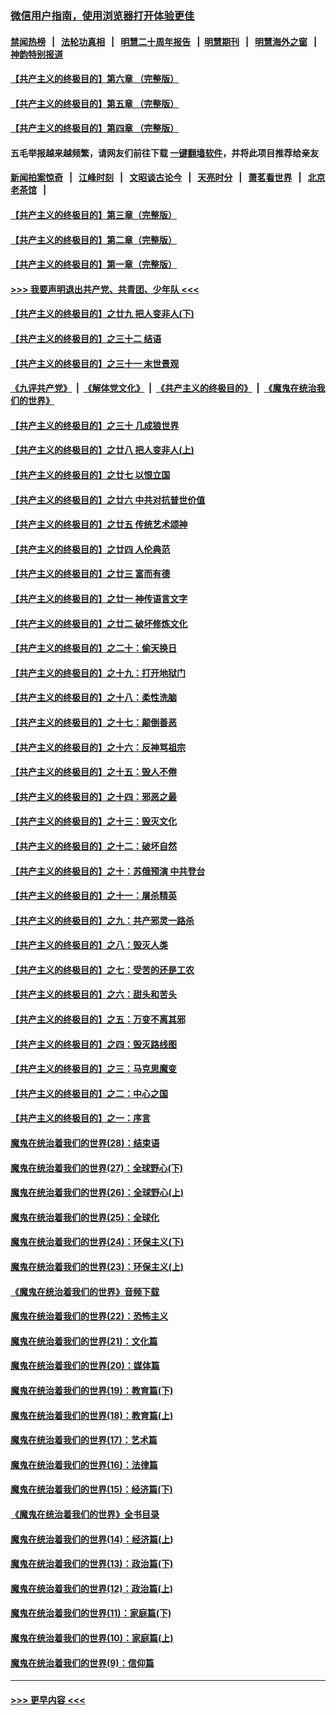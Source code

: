### [微信用户指南，使用浏览器打开体验更佳](https://github.com/gfw-breaker/banned-news1/blob/master/indexes/wechat-guide.md?t=0)
#### [禁闻热榜](热点新闻.md?t=0)  &nbsp;&nbsp;|&nbsp;&nbsp; [法轮功真相](https://github.com/gfw-breaker/truth/blob/master/README.md?t=0) &nbsp;&nbsp;|&nbsp;&nbsp; [明慧二十周年报告](https://github.com/gfw-breaker/mh-reports/blob/master/README.md?t=0) &nbsp;&nbsp;|&nbsp;&nbsp;[明慧期刊](https://github.com/gfw-breaker/mh-qikan) &nbsp;&nbsp;|&nbsp;&nbsp; [明慧海外之窗](https://github.com/gfw-breaker/mh-news/blob/master/README.md?t=0) &nbsp;&nbsp;|&nbsp;&nbsp; [神韵特别报道](https://github.com/gfw-breaker/mh-news/blob/master/shenyun.md?t=0)
#### [【共产主义的终极目的】第六章 （完整版）](../pages/nsc422/n11428913.md?t=02041511) 
#### [【共产主义的终极目的】第五章 （完整版）](../pages/nsc422/n11428912.md?t=02041511) 
#### [【共产主义的终极目的】第四章 （完整版）](../pages/nsc422/n11428907.md?t=02041511) 
#### 五毛举报越来越频繁，请网友们前往下载 [一键翻墙软件](https://github.com/gfw-breaker/ssr-accounts)，并将此项目推荐给亲友
#### [新闻拍案惊奇](https://github.com/gfw-breaker/banned-news1/blob/master/pages/link4.md) &nbsp;&nbsp;|&nbsp;&nbsp; [江峰时刻](https://github.com/gfw-breaker/banned-news1/blob/master/pages/link4.md) &nbsp;&nbsp;|&nbsp;&nbsp; [文昭谈古论今](https://github.com/gfw-breaker/banned-news1/blob/master/pages/link4.md) &nbsp;&nbsp;|&nbsp;&nbsp; [天亮时分](https://github.com/gfw-breaker/banned-news1/blob/master/pages/link4.md) &nbsp;&nbsp;|&nbsp;&nbsp; [萧茗看世界](https://github.com/gfw-breaker/banned-news1/blob/master/pages/link4.md) &nbsp;&nbsp;|&nbsp;&nbsp; [北京老茶馆](https://github.com/gfw-breaker/banned-news1/blob/master/pages/link4.md) &nbsp;&nbsp;|&nbsp;&nbsp; 
#### [【共产主义的终极目的】第三章（完整版）](../pages/nsc422/n11428848.md?t=02041511) 
#### [【共产主义的终极目的】第二章（完整版）](../pages/nsc422/n11428831.md?t=02041511) 
#### [【共产主义的终极目的】第一章（完整版）](../pages/nsc422/n11417651.md?t=02041511) 
#### [>>> 我要声明退出共产党、共青团、少年队 <<<](https://github.com/begood0513/goodnews/blob/master/quit/letter.md) 
#### [【共产主义的终极目的】之廿九 把人变非人(下)](../pages/nsc422/n11344140.md?t=02041511) 
#### [【共产主义的终极目的】之三十二 结语](../pages/nsc422/n11360535.md?t=02041511) 
#### [【共产主义的终极目的】之三十一 末世景观](../pages/nsc422/n11351129.md?t=02041511) 
#### [《九评共产党》](https://github.com/begood0513/9ping.md/blob/master/README.md) &nbsp;|&nbsp; [《解体党文化》](../../../../jtdwh.md/blob/master/README.md)  &nbsp;|&nbsp; [《共产主义的终极目的》](../../../../gczydzjmd.md/blob/master/README.md) &nbsp;|&nbsp; [《魔鬼在统治我们的世界》](../../../../mgztzwmdsj.md/blob/master/README.md) 
#### [【共产主义的终极目的】之三十 几成狼世界](../pages/nsc422/n11348280.md?t=02041511) 
#### [【共产主义的终极目的】之廿八 把人变非人(上)](../pages/nsc422/n11340492.md?t=02041511) 
#### [【共产主义的终极目的】之廿七 以恨立国](../pages/nsc422/n11336944.md?t=02041511) 
#### [【共产主义的终极目的】之廿六 中共对抗普世价值](../pages/nsc422/n11324785.md?t=02041511) 
#### [【共产主义的终极目的】之廿五 传统艺术颂神](../pages/nsc422/n11296396.md?t=02041511) 
#### [【共产主义的终极目的】之廿四 人伦典范](../pages/nsc422/n11296397.md?t=02041511) 
#### [【共产主义的终极目的】之廿三 富而有德](../pages/nsc422/n11283598.md?t=02041511) 
#### [【共产主义的终极目的】之廿一 神传语言文字](../pages/nsc422/n11263265.md?t=02041511) 
#### [【共产主义的终极目的】之廿二 破坏修炼文化](../pages/nsc422/n11245728.md?t=02041511) 
#### [【共产主义的终极目的】之二十：偷天换日](../pages/nsc422/n11238846.md?t=02041511) 
#### [【共产主义的终极目的】之十九：打开地狱门](../pages/nsc422/n11206376.md?t=02041511) 
#### [【共产主义的终极目的】之十八：柔性洗脑](../pages/nsc422/n11199994.md?t=02041511) 
#### [【共产主义的终极目的】之十七：颠倒善恶](../pages/nsc422/n11179782.md?t=02041511) 
#### [【共产主义的终极目的】之十六：反神骂祖宗](../pages/nsc422/n11166798.md?t=02041511) 
#### [【共产主义的终极目的】之十五：毁人不倦](../pages/nsc422/n11166792.md?t=02041511) 
#### [【共产主义的终极目的】之十四：邪恶之最](../pages/nsc422/n11150249.md?t=02041511) 
#### [【共产主义的终极目的】之十三：毁灭文化](../pages/nsc422/n11135227.md?t=02041511) 
#### [【共产主义的终极目的】之十二：破坏自然](../pages/nsc422/n11135214.md?t=02041511) 
#### [【共产主义的终极目的】之十：苏俄预演 中共登台](../pages/nsc422/n11118424.md?t=02041511) 
#### [【共产主义的终极目的】之十一：屠杀精英](../pages/nsc422/n11118442.md?t=02041511) 
#### [【共产主义的终极目的】之九：共产邪灵一路杀](../pages/nsc422/n11114139.md?t=02041511) 
#### [【共产主义的终极目的】之八：毁灭人类](../pages/nsc422/n11108503.md?t=02041511) 
#### [【共产主义的终极目的】之七：受苦的还是工农](../pages/nsc422/n11101809.md?t=02041511) 
#### [【共产主义的终极目的】之六：甜头和苦头](../pages/nsc422/n11096971.md?t=02041511) 
#### [【共产主义的终极目的】之五：万变不离其邪](../pages/nsc422/n11091285.md?t=02041511) 
#### [【共产主义的终极目的】之四：毁灭路线图](../pages/nsc422/n11086284.md?t=02041511) 
#### [【共产主义的终极目的】之三：马克思魔变](../pages/nsc422/n11061941.md?t=02041511) 
#### [【共产主义的终极目的】之二：中心之国](../pages/nsc422/n11047728.md?t=02041511) 
#### [【共产主义的终极目的】之一：序言](../pages/nsc422/n11086077.md?t=02041511) 
#### [魔鬼在统治着我们的世界(28)：结束语](../pages/nsc422/n10936246.md?t=02041511) 
#### [魔鬼在统治着我们的世界(27)：全球野心(下)](../pages/nsc422/n10928319.md?t=02041511) 
#### [魔鬼在统治着我们的世界(26)：全球野心(上)](../pages/nsc422/n10900318.md?t=02041511) 
#### [魔鬼在统治着我们的世界(25)：全球化](../pages/nsc422/n10788205.md?t=02041511) 
#### [魔鬼在统治着我们的世界(24)：环保主义(下)](../pages/nsc422/n10695307.md?t=02041511) 
#### [魔鬼在统治着我们的世界(23)：环保主义(上)](../pages/nsc422/n10688613.md?t=02041511) 
#### [《魔鬼在统治着我们的世界》音频下载](../pages/nsc422/n10635553.md?t=02041511) 
#### [魔鬼在统治着我们的世界(22)：恐怖主义](../pages/nsc422/n10614727.md?t=02041511) 
#### [魔鬼在统治着我们的世界(21)：文化篇](../pages/nsc422/n10597706.md?t=02041511) 
#### [魔鬼在统治着我们的世界(20)：媒体篇](../pages/nsc422/n10586579.md?t=02041511) 
#### [魔鬼在统治着我们的世界(19)：教育篇(下)](../pages/nsc422/n10564808.md?t=02041511) 
#### [魔鬼在统治着我们的世界(18)：教育篇(上)](../pages/nsc422/n10526970.md?t=02041511) 
#### [魔鬼在统治着我们的世界(17)：艺术篇](../pages/nsc422/n10499093.md?t=02041511) 
#### [魔鬼在统治着我们的世界(16)：法律篇](../pages/nsc422/n10485969.md?t=02041511) 
#### [魔鬼在统治着我们的世界(15)：经济篇(下)](../pages/nsc422/n10469975.md?t=02041511) 
#### [《魔鬼在统治着我们的世界》全书目录](../pages/nsc422/n10464261.md?t=02041511) 
#### [魔鬼在统治着我们的世界(14)：经济篇(上)](../pages/nsc422/n10457370.md?t=02041511) 
#### [魔鬼在统治着我们的世界(13)：政治篇(下)](../pages/nsc422/n10448270.md?t=02041511) 
#### [魔鬼在统治着我们的世界(12)：政治篇(上)](../pages/nsc422/n10444576.md?t=02041511) 
#### [魔鬼在统治着我们的世界(11)：家庭篇(下)](../pages/nsc422/n10440961.md?t=02041511) 
#### [魔鬼在统治着我们的世界(10)：家庭篇(上)](../pages/nsc422/n10435448.md?t=02041511) 
#### [魔鬼在统治着我们的世界(9)：信仰篇](../pages/nsc422/n10432159.md?t=02041511) 

----
#### [ >>> 更早内容 <<< ](../indexes/nsc422-earlier.md)
